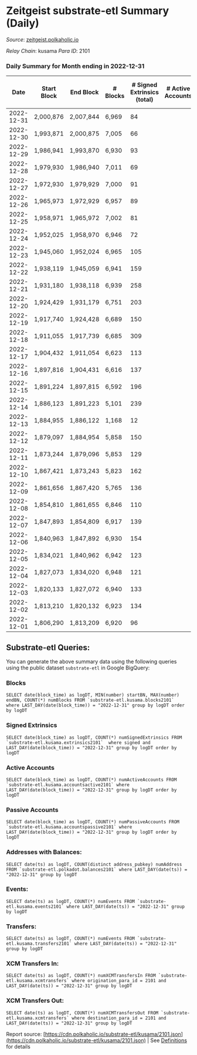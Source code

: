 # Zeitgeist substrate-etl Summary (Daily)

_Source_: [zeitgeist.polkaholic.io](https://zeitgeist.polkaholic.io)

*Relay Chain*: kusama
*Para ID*: 2101



### Daily Summary for Month ending in 2022-12-31


| Date | Start Block | End Block | # Blocks | # Signed Extrinsics (total) | # Active Accounts | # Passive | # New | # Addresses with Balances | # Events | # Transfers | # XCM Transfers In | # XCM Transfers Out | Issues | 
| ---- | ----------- | --------- | -------- | --------------------------- | ----------------- | --------- | ----- | ------------------------- | -------- | ----------- | ------------------ | ------------------- | ------ |
| 2022-12-31 | 2,000,876 | 2,007,844 | 6,969 | 84 |  |  |  | 15,200 | 42,047 | 108  |   |   |  |
| 2022-12-30 | 1,993,871 | 2,000,875 | 7,005 | 66 |  |  |  | 15,196 | 40,101 | 30  |   |   |  |
| 2022-12-29 | 1,986,941 | 1,993,870 | 6,930 | 93 |  |  |  | 15,194 | 41,508 | 53  |   |   |  |
| 2022-12-28 | 1,979,930 | 1,986,940 | 7,011 | 69 |  |  |  | 15,180 | 41,524 | 41  | 1  |   |  |
| 2022-12-27 | 1,972,930 | 1,979,929 | 7,000 | 91 |  |  |  | 15,174 | 39,894 | 56  |   |   |  |
| 2022-12-26 | 1,965,973 | 1,972,929 | 6,957 | 89 |  |  |  | 15,168 | 41,307 | 54  |   |   |  |
| 2022-12-25 | 1,958,971 | 1,965,972 | 7,002 | 81 |  |  |  | 15,161 | 41,347 | 73  |   |   |  |
| 2022-12-24 | 1,952,025 | 1,958,970 | 6,946 | 72 |  |  |  | 15,155 | 39,098 | 34  |   |   |  |
| 2022-12-23 | 1,945,060 | 1,952,024 | 6,965 | 105 |  |  |  | 15,151 | 40,896 | 80  | 1 ($1,084.53) |   |  |
| 2022-12-22 | 1,938,119 | 1,945,059 | 6,941 | 159 |  |  |  | 15,140 | 40,010 | 149  |   |   |  |
| 2022-12-21 | 1,931,180 | 1,938,118 | 6,939 | 258 |  |  |  |  | 42,126 | 269  |   |   |  |
| 2022-12-20 | 1,924,429 | 1,931,179 | 6,751 | 203 |  |  |  | 15,102 | 39,606 | 252  |   |   |  |
| 2022-12-19 | 1,917,740 | 1,924,428 | 6,689 | 150 |  |  |  | 15,090 | 38,620 | 146  |   |   |  |
| 2022-12-18 | 1,911,055 | 1,917,739 | 6,685 | 309 |  |  |  | 15,088 | 39,767 | 413  |   |   |  |
| 2022-12-17 | 1,904,432 | 1,911,054 | 6,623 | 113 |  |  |  | 15,086 | 37,325 | 39  |   |   |  |
| 2022-12-16 | 1,897,816 | 1,904,431 | 6,616 | 137 |  |  |  | 15,086 | 37,412 | 68  |   |   |  |
| 2022-12-15 | 1,891,224 | 1,897,815 | 6,592 | 196 |  |  |  | 15,081 | 37,491 | 139  |   |   |  |
| 2022-12-14 | 1,886,123 | 1,891,223 | 5,101 | 239 |  |  |  | 15,078 | 30,548 | 211  |   |   |  |
| 2022-12-13 | 1,884,955 | 1,886,122 | 1,168 | 12 |  |  |  |  | 6,532 | 3  |   |   |  |
| 2022-12-12 | 1,879,097 | 1,884,954 | 5,858 | 150 |  |  |  | 15,074 | 33,207 | 62  |   |   |  |
| 2022-12-11 | 1,873,244 | 1,879,096 | 5,853 | 129 |  |  |  |  | 31,729 | 155  | 1  |   |  |
| 2022-12-10 | 1,867,421 | 1,873,243 | 5,823 | 162 |  |  |  | 15,064 | 33,086 | 179  |   |   |  |
| 2022-12-09 | 1,861,656 | 1,867,420 | 5,765 | 136 |  |  |  | 15,056 | 32,126 | 64  |   |   |  |
| 2022-12-08 | 1,854,810 | 1,861,655 | 6,846 | 110 |  |  |  | 15,056 | 36,784 | 70  | 1  |   |  |
| 2022-12-07 | 1,847,893 | 1,854,809 | 6,917 | 139 |  |  |  | 15,056 | 37,693 | 121  |   |   |  |
| 2022-12-06 | 1,840,963 | 1,847,892 | 6,930 | 154 |  |  |  | 15,054 | 35,902 | 145  | 1  |   |  |
| 2022-12-05 | 1,834,021 | 1,840,962 | 6,942 | 123 |  |  |  | 15,058 | 36,829 | 74  |   |   |  |
| 2022-12-04 | 1,827,073 | 1,834,020 | 6,948 | 121 |  |  |  | 15,053 | 35,496 | 86  | 1  |   |  |
| 2022-12-03 | 1,820,133 | 1,827,072 | 6,940 | 133 |  |  |  | 15,053 | 37,505 | 278  | 1  |   |  |
| 2022-12-02 | 1,813,210 | 1,820,132 | 6,923 | 134 |  |  |  | 15,056 | 35,589 | 125  |   |   |  |
| 2022-12-01 | 1,806,290 | 1,813,209 | 6,920 | 96 |  |  |  | 15,054 | 36,682 | 144  |   |   |  |

## Substrate-etl Queries:
You can generate the above summary data using the following queries using the public dataset `substrate-etl` in Google BigQuery:


### Blocks
```
SELECT date(block_time) as logDT, MIN(number) startBN, MAX(number) endBN, COUNT(*) numBlocks FROM `substrate-etl.kusama.blocks2101`  where LAST_DAY(date(block_time)) = "2022-12-31" group by logDT order by logDT
```


### Signed Extrinsics
```
SELECT date(block_time) as logDT, COUNT(*) numSignedExtrinsics FROM `substrate-etl.kusama.extrinsics2101`  where signed and LAST_DAY(date(block_time)) = "2022-12-31" group by logDT order by logDT
```


### Active Accounts
```
SELECT date(block_time) as logDT, COUNT(*) numActiveAccounts FROM `substrate-etl.kusama.accountsactive2101` where LAST_DAY(date(block_time)) = "2022-12-31" group by logDT order by logDT
```


### Passive Accounts
```
SELECT date(block_time) as logDT, COUNT(*) numPassiveAccounts FROM `substrate-etl.kusama.accountspassive2101` where LAST_DAY(date(block_time)) = "2022-12-31" group by logDT order by logDT
```


### Addresses with Balances:
```
SELECT date(ts) as logDT, COUNT(distinct address_pubkey) numAddress FROM `substrate-etl.polkadot.balances2101` where LAST_DAY(date(ts)) = "2022-12-31" group by logDT
```


### Events:
```
SELECT date(ts) as logDT, COUNT(*) numEvents FROM `substrate-etl.kusama.events2101` where LAST_DAY(date(ts)) = "2022-12-31" group by logDT
```


### Transfers:
```
SELECT date(ts) as logDT, COUNT(*) numEvents FROM `substrate-etl.kusama.transfers2101` where LAST_DAY(date(ts)) = "2022-12-31" group by logDT
```


### XCM Transfers In:
```
SELECT date(ts) as logDT, COUNT(*) numXCMTransfersIn FROM `substrate-etl.kusama.xcmtransfers` where origination_para_id = 2101 and LAST_DAY(date(ts)) = "2022-12-31" group by logDT
```


### XCM Transfers Out:
```
SELECT date(ts) as logDT, COUNT(*) numXCMTransfersOut FROM `substrate-etl.kusama.xcmtransfers` where destination_para_id = 2101 and LAST_DAY(date(ts)) = "2022-12-31" group by logDT
```



Report source: [https://cdn.polkaholic.io/substrate-etl/kusama/2101.json](https://cdn.polkaholic.io/substrate-etl/kusama/2101.json) | See [Definitions](/DEFINITIONS.md) for details
